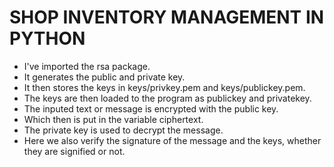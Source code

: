# SHOP INVENTORY MANAGEMENT IN PYTHON

- I've imported the rsa package.
- It generates the public and private key. 
- It then stores the keys in keys/privkey.pem and keys/publickey.pem.
- The keys are then loaded to the program as publickey and privatekey. 
- The inputed text or message is encrypted with the public key.
- Which then is put in the variable ciphertext. 
- The private key is used to decrypt the message. 
- Here we also verify the signature of the message and the keys, whether they are signified or not.
